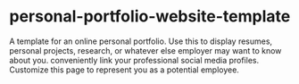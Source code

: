 # personal-portfolio-website-template
A template for an online personal portfolio. Use this to display resumes, personal projects, research, or whatever else employer may want to know about you. conveniently link your professional social media profiles. Customize this page to represent you as a potential employee.   
